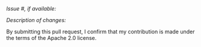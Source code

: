 _Issue #, if available:_

_Description of changes:_

By submitting this pull request, I confirm that my contribution is made under the terms of the Apache 2.0 license.
